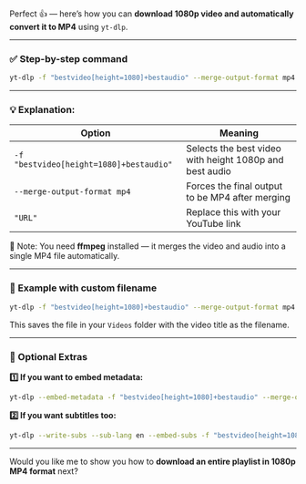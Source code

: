 Perfect 👍 — here’s how you can **download 1080p video and automatically convert it to MP4** using `yt-dlp`.

---

### ✅ Step-by-step command

```bash
yt-dlp -f "bestvideo[height=1080]+bestaudio" --merge-output-format mp4 "https://www.youtube.com/watch?v=dQw4w9WgXcQ"
```

---

### 💡 Explanation:

| Option                                  | Meaning                                                 |
| --------------------------------------- | ------------------------------------------------------- |
| `-f "bestvideo[height=1080]+bestaudio"` | Selects the best video with height 1080p and best audio |
| `--merge-output-format mp4`             | Forces the final output to be MP4 after merging         |
| `"URL"`                                 | Replace this with your YouTube link                     |

🧠 Note: You need **ffmpeg** installed — it merges the video and audio into a single MP4 file automatically.

---

### 🧩 Example with custom filename

```bash
yt-dlp -f "bestvideo[height=1080]+bestaudio" --merge-output-format mp4 -o "~/Videos/%(title)s.%(ext)s" "https://www.youtube.com/watch?v=dQw4w9WgXcQ"
```

This saves the file in your `Videos` folder with the video title as the filename.

---

### 🧱 Optional Extras

**1️⃣ If you want to embed metadata:**

```bash
yt-dlp --embed-metadata -f "bestvideo[height=1080]+bestaudio" --merge-output-format mp4 URL
```

**2️⃣ If you want subtitles too:**

```bash
yt-dlp --write-subs --sub-lang en --embed-subs -f "bestvideo[height=1080]+bestaudio" --merge-output-format mp4 URL
```

---

Would you like me to show you how to **download an entire playlist in 1080p MP4 format** next?
